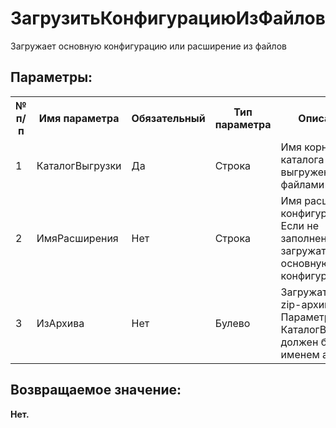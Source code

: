 ﻿
<h1>ЗагрузитьКонфигурациюИзФайлов</h1>
<p class="funcdesc">Загружает основную конфигурацию или расширение из файлов<br /></p><h2>Параметры:</h2><table>
<tr>
  <th height="16" width="10%"><b>№ п/п</b></th>
  <th height="16" width="20%"><b>Имя параметра</b></th>
  <th height="16" width="10%"><b>Обязательный</b></th>
  <th height="16" width="20%"><b>Тип параметра</b></th>
  <th height="16" width="40%"><b>Описание</b></th>	
</tr><tr>
  <td >1</td>
  <td >КаталогВыгрузки</td>
  <td >Да</td>
  <td >Строка</td>
  <td >Имя корневого каталога с ранее выгруженными файлами</td>	
</tr><tr>
  <td >2</td>
  <td >ИмяРасширения</td>
  <td >Нет</td>
  <td >Строка</td>
  <td >Имя расширения конфигурации. Если не заполнено, то загружать
в основную конфигурацию</td>	
</tr><tr>
  <td >3</td>
  <td >ИзАрхива</td>
  <td >Нет</td>
  <td >Булево</td>
  <td >Загружать из zip-архива. Параметр КаталогВыгрузки должен быть именем архива.</td>	
</tr></table><h2>Возвращаемое значение:</h2>
<b>Нет. </b><br />
